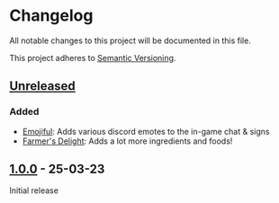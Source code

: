 # Changelog

All notable changes to this project will be documented in this file.

This project adheres to [Semantic Versioning](https://semver.org).

## [Unreleased]
### Added
- [Emojiful](https://www.curseforge.com/minecraft/mc-mods/emojiful): Adds various discord emotes to the in-game chat & signs
- [Farmer's Delight](https://www.curseforge.com/minecraft/mc-mods/farmers-delight): Adds a lot more ingredients and foods!

## [1.0.0] - 25-03-23
Initial release

[Unreleased]: https://github.com/CPU-Blanc/CweamCraft/compare/v1.0.0...HEAD
[1.0.0]: https://github.com/CPU-Blanc/CweamCraft/tree/v1.0.0